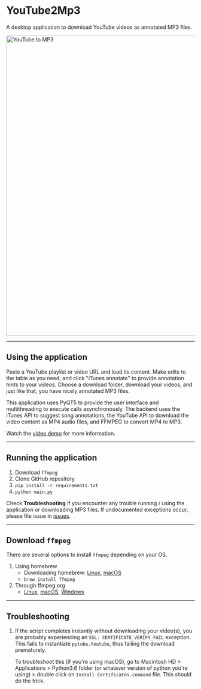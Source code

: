 # YouTube2Mp3
A desktop application to download YouTube videos as annotated MP3 files.
<br>
<p align="left">
<img src=https://i.imgur.com/wUwfptG.png alt="YouTube to MP3"
    width=800>
</p>
<hr>

## Using the application
Paste a YouTube playlist or video URL and load its content. Make edits to the table as you need, and click "iTunes annotate" to provide annotation hints to your videos. Choose a download folder, download your videos, and just like that, you have nicely annotated MP3 files.

This application uses PyQT5 to provide the user interface and multithreading to execute calls asynchronously. The backend uses the iTunes API to suggest song annotations, the YouTube API to download the video content as MP4 audio files, and FFMPEG to convert MP4 to MP3.

Watch the <a href="https://www.youtube.com/watch?v=z_aymV1H1Ro&feature=youtu.be">video demo</a> for more information.
<hr>

## Running the application

1) Download ```ffmpeg```
2) Clone GitHub repository
3) ```pip install -r requirements.txt```
4) ```python main.py```

Check <b>Troubleshooting</b> if you encounter any trouble running / using the application or downloading MP3 files. If undocumented exceptions occur, please file issue in <a href="https://github.com/irahorecka/YouTube2Mp3/issues">issues</a>.
<hr>

## Download ```ffmpeg```

There are several options to install ```ffmpeg``` depending on your OS.

1) Using homebrew
    - Downloading homebrew: 
    <a href="https://docs.brew.sh/Homebrew-on-Linux">Linux</a>,
    <a href="https://docs.brew.sh/Installation">macOS</a>
    -  ```brew install ffmpeg```
2) Through ffmpeg.org
    - <a href="https://www.ffmpeg.org/download.html#build-linux">Linux</a>,
    <a href="https://www.ffmpeg.org/download.html#build-mac">macOS</a>,
    <a href="https://www.ffmpeg.org/download.html#build-windows">Windows</a>
    
<hr>

## Troubleshooting

1) If the script completes instantly without downloading your video(s), you are probably experiencing an ```SSL: CERTIFICATE_VERIFY_FAIL``` exception. This fails to instantiate ```pytube.Youtube```, thus failing the download prematurely.

    To troubleshoot this (if you're using macOS), go to Macintosh HD > Applications > Python3.6 folder (or whatever version of python you're using) > double click on ```Install Certificates.command``` file. This should do the trick.
